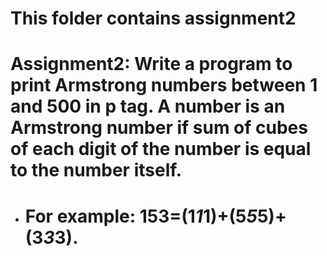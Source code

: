 # This folder contains assignment2
# Assignment2: Write a program to print Armstrong numbers between 1 and 500 in p tag. A number is an Armstrong number if sum of cubes of each digit of the number is equal to the number itself.
- # For example: 153=(1*1*1)+(5*5*5)+(3*3*3).